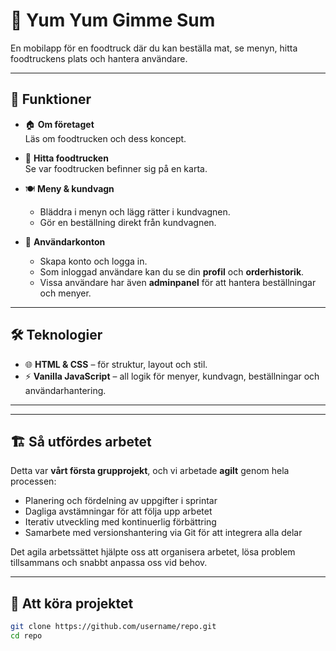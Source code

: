# 🍔 Yum Yum Gimme Sum

En mobilapp för en foodtruck där du kan beställa mat, se menyn, hitta foodtruckens plats och hantera användare.  

---

## 🚀 Funktioner

- 🏠 **Om företaget**  
  Läs om foodtrucken och dess koncept.  

- 📍 **Hitta foodtrucken**  
  Se var foodtrucken befinner sig på en karta.  

- 🍽️ **Meny & kundvagn**  
  - Bläddra i menyn och lägg rätter i kundvagnen.  
  - Gör en beställning direkt från kundvagnen.  

- 👤 **Användarkonton**  
  - Skapa konto och logga in.  
  - Som inloggad användare kan du se din **profil** och **orderhistorik**.  
  - Vissa användare har även **adminpanel** för att hantera beställningar och menyer.  

---

## 🛠️ Teknologier

- 🌐 **HTML & CSS** – för struktur, layout och stil.  
- ⚡ **Vanilla JavaScript** – all logik för menyer, kundvagn, beställningar och användarhantering.  

---


---

## 🏗️ Så utfördes arbetet

Detta var **vårt första grupprojekt**, och vi arbetade **agilt** genom hela processen:  

- Planering och fördelning av uppgifter i sprintar  
- Dagliga avstämningar för att följa upp arbetet  
- Iterativ utveckling med kontinuerlig förbättring  
- Samarbete med versionshantering via Git för att integrera alla delar  

Det agila arbetssättet hjälpte oss att organisera arbetet, lösa problem tillsammans och snabbt anpassa oss vid behov.  

---

## 🚦 Att köra projektet 
   ```bash
   git clone https://github.com/username/repo.git
   cd repo
